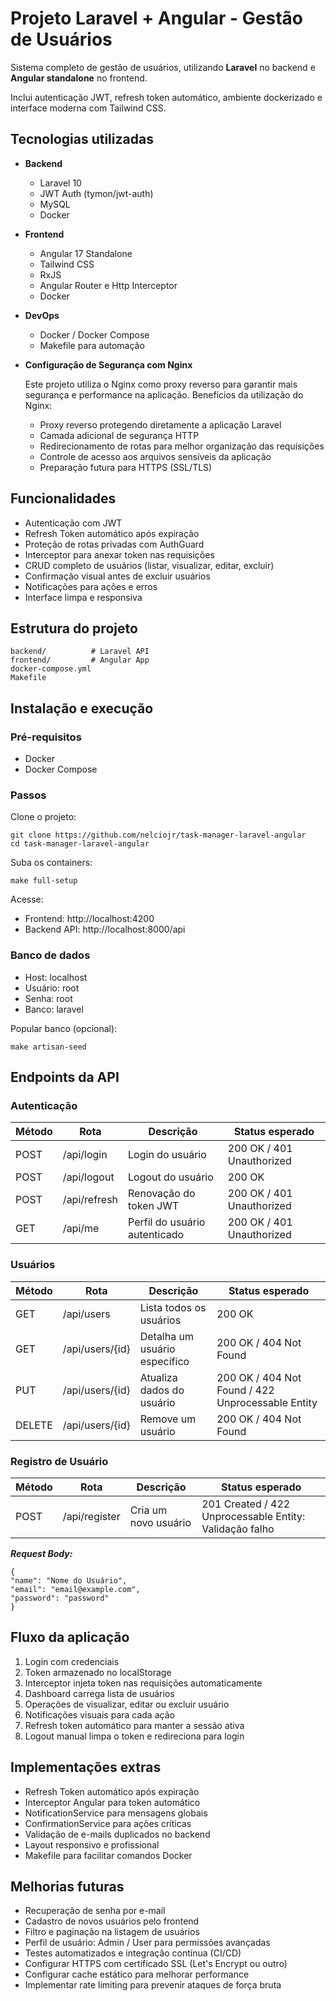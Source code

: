 
# Projeto Laravel + Angular - Gestão de Usuários

Sistema completo de gestão de usuários, utilizando **Laravel** no backend e **Angular standalone** no frontend.

Inclui autenticação JWT, refresh token automático, ambiente dockerizado e interface moderna com Tailwind CSS.

## Tecnologias utilizadas

- **Backend**
  - Laravel 10
  - JWT Auth (tymon/jwt-auth)
  - MySQL
  - Docker

- **Frontend**
  - Angular 17 Standalone
  - Tailwind CSS
  - RxJS
  - Angular Router e Http Interceptor
  - Docker

- **DevOps**
  - Docker / Docker Compose
  - Makefile para automação


- **Configuração de Segurança com Nginx**

  Este projeto utiliza o Nginx como proxy reverso para garantir mais segurança e performance na aplicação.
  Benefícios da utilização do Nginx:
  - Proxy reverso protegendo diretamente a aplicação Laravel
  - Camada adicional de segurança HTTP
  - Redirecionamento de rotas para melhor organização das requisições
  - Controle de acesso aos arquivos sensíveis da aplicação
  - Preparação futura para HTTPS (SSL/TLS)

## Funcionalidades

- Autenticação com JWT
- Refresh Token automático após expiração
- Proteção de rotas privadas com AuthGuard
- Interceptor para anexar token nas requisições
- CRUD completo de usuários (listar, visualizar, editar, excluir)
- Confirmação visual antes de excluir usuários
- Notificações para ações e erros
- Interface limpa e responsiva

## Estrutura do projeto

```
backend/          # Laravel API
frontend/         # Angular App
docker-compose.yml
Makefile
```

## Instalação e execução

### Pré-requisitos
- Docker
- Docker Compose

### Passos

Clone o projeto:

```
git clone https://github.com/nelciojr/task-manager-laravel-angular
cd task-manager-laravel-angular
```

Suba os containers:

```
make full-setup
```

Acesse:
- Frontend: http://localhost:4200
- Backend API: http://localhost:8000/api

### Banco de dados
- Host: localhost
- Usuário: root
- Senha: root
- Banco: laravel

Popular banco (opcional):

```
make artisan-seed
```

## Endpoints da API

### Autenticação

| Método | Rota          | Descrição                          | Status esperado |
|--------|---------------|------------------------------------|----------------|
| POST   | /api/login    | Login do usuário                   | 200 OK / 401 Unauthorized |
| POST   | /api/logout   | Logout do usuário                  | 200 OK |
| POST   | /api/refresh  | Renovação do token JWT             | 200 OK / 401 Unauthorized |
| GET    | /api/me       | Perfil do usuário autenticado      | 200 OK / 401 Unauthorized |

### Usuários

| Método | Rota            | Descrição                       | Status esperado |
|--------|-----------------|---------------------------------|----------------|
| GET    | /api/users      | Lista todos os usuários         | 200 OK |
| GET    | /api/users/{id} | Detalha um usuário específico   | 200 OK / 404 Not Found |
| PUT    | /api/users/{id} | Atualiza dados do usuário       | 200 OK / 404 Not Found / 422 Unprocessable Entity |
| DELETE | /api/users/{id} | Remove um usuário               | 200 OK / 404 Not Found |

### Registro de Usuário

| Método | Rota            | Descrição                       | Status esperado                                         |
|--------|-----------------|---------------------------------|---------------------------------------------------------|
| POST   | /api/register      | Cria um novo usuário        | 201 Created / 422 Unprocessable Entity: Validação falho |

***Request Body:***
```
{
"name": "Nome do Usuário",
"email": "email@example.com",
"password": "password"
}
```


## Fluxo da aplicação

1. Login com credenciais
2. Token armazenado no localStorage
3. Interceptor injeta token nas requisições automaticamente
4. Dashboard carrega lista de usuários
5. Operações de visualizar, editar ou excluir usuário
6. Notificações visuais para cada ação
7. Refresh token automático para manter a sessão ativa
8. Logout manual limpa o token e redireciona para login

## Implementações extras

- Refresh Token automático após expiração
- Interceptor Angular para token automático
- NotificationService para mensagens globais
- ConfirmationService para ações críticas
- Validação de e-mails duplicados no backend
- Layout responsivo e profissional
- Makefile para facilitar comandos Docker

## Melhorias futuras

- Recuperação de senha por e-mail
- Cadastro de novos usuários pelo frontend
- Filtro e paginação na listagem de usuários
- Perfil de usuário: Admin / User para permissões avançadas
- Testes automatizados e integração contínua (CI/CD)
- Configurar HTTPS com certificado SSL (Let's Encrypt ou outro)
- Configurar cache estático para melhorar performance
- Implementar rate limiting para prevenir ataques de força bruta


